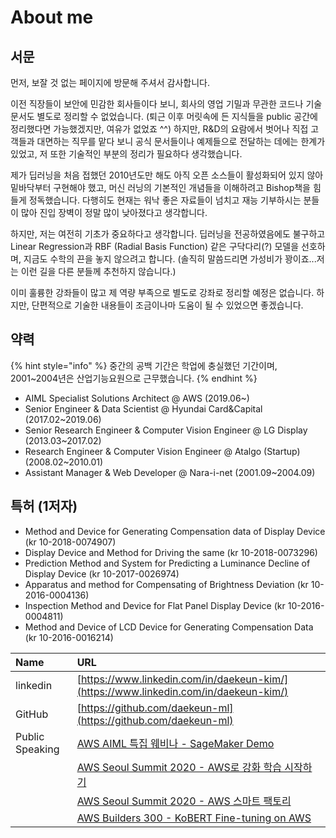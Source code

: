 # About me

## 서문

먼저, 보잘 것 없는 페이지에 방문해 주셔서 감사합니다.

이전 직장들이 보안에 민감한 회사들이다 보니, 회사의 영업 기밀과 무관한 코드나 기술 문서도 별도로 정리할 수 없었습니다. \(퇴근 이후 머릿속에 든 지식들을 public 공간에 정리했다면 가능했겠지만, 여유가 없었죠 ^^\) 하지만, R&D의 요람에서 벗어나 직접 고객들과 대면하는 직무를 맡다 보니 공식 문서들이나 예제들으로 전달하는 데에는 한계가 있었고, 저 또한 기술적인 부분의 정리가 필요하다 생각했습니다.

제가 딥러닝을 처음 접했던 2010년도만 해도 아직 오픈 소스들이 활성화되어 있지 않아 밑바닥부터 구현해야 했고, 머신 러닝의 기본적인 개념들을 이해하려고 Bishop책을 힘들게 정독했습니다. 다행히도 현재는 워낙 좋은 자료들이 넘치고 재능 기부하시는 분들이 많아 진입 장벽이 정말 많이 낮아졌다고 생각합니다.

하지만, 저는 여전히 기초가 중요하다고 생각합니다. 딥러닝을 전공하였음에도 불구하고 Linear Regression과 RBF \(Radial Basis Function\) 같은 구닥다리\(?\) 모델을 선호하며, 지금도 수학의 끈을 놓지 않으려고 합니다. \(솔직히 말씀드리면 가성비가 꽝이죠...저는 이런 길을 다른 분들께 추천하지 않습니다.\)

이미 훌륭한 강좌들이 많고 제 역량 부족으로 별도로 강좌로 정리할 예정은 없습니다. 하지만, 단편적으로 기술한 내용들이 조금이나마 도움이 될 수 있었으면 좋겠습니다.

## 약력

{% hint style="info" %}
중간의 공백 기간은 학업에 충실했던 기간이며, 2001~2004년은 산업기능요원으로 근무했습니다.
{% endhint %}

* AIML Specialist Solutions Architect @ AWS \(2019.06~\)
* Senior Engineer & Data Scientist @ Hyundai Card&Capital \(2017.02~2019.06\)
* Senior Research Engineer & Computer Vision Engineer @ LG Display \(2013.03~2017.02\)
* Research Engineer & Computer Vision Engineer @ Atalgo \(Startup\) \(2008.02~2010.01\)
* Assistant Manager & Web Developer @ Nara-i-net \(2001.09~2004.09\)

## 특허 \(1저자\)

* Method and Device for Generating Compensation data of Display Device \(kr 10-2018-0074907\)
* Display Device and Method for Driving the same \(kr 10-2018-0073296\)
* Prediction Method and System for Predicting a Luminance Decline of Display Device \(kr 10-2017-0026974\)
* Apparatus and method for Compensating of Brightness Deviation \(kr 10-2016-0004136\)
* Inspection Method and Device for Flat Panel Display Device \(kr 10-2016-0004811\)
* Method and Device of LCD Device for Generating Compensation Data \(kr 10-2016-0016214\)

| Name | URL |
| :--- | :--- |
| linkedin | [https://www.linkedin.com/in/daekeun-kim/](https://www.linkedin.com/in/daekeun-kim/) |
| GitHub | [https://github.com/daekeun-ml](https://github.com/daekeun-ml) |
| Public Speaking | [AWS AIML 특집 웨비나 - SageMaker Demo](https://www.youtube.com/watch?v=miIVGlq6OUk) |
|  | [AWS Seoul Summit 2020 - AWS로 강화 학습 시작하기](https://www.youtube.com/watch?v=eIz_rC7hEyE) |
|  | [AWS Seoul Summit 2020 - AWS 스마트 팩토리](https://www.youtube.com/watch?v=R0sMMphzOhw) |
|  | [AWS Builders 300 - KoBERT Fine-tuning on AWS](https://attendee.gotowebinar.com/recording/6067766376359184398) |

